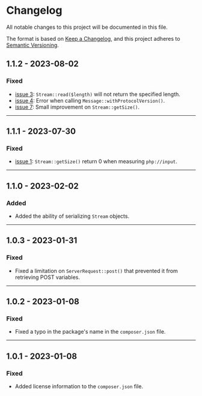 # Changelog

All notable changes to this project will be documented in this file.

The format is based on [Keep a Changelog](https://keepachangelog.com/en/1.0.0/),
and this project adheres to [Semantic Versioning](https://semver.org/spec/v2.0.0.html).

## 1.1.2 - 2023-08-02
### Fixed
- [issue 3](https://github.com/adinan-cenci/psr-7/issues/3): `Stream::read($length)` will not return the specified length.
- [issue 4](https://github.com/adinan-cenci/psr-7/issues/4): Error when calling `Message::withProtocolVersion()`.
- [issue 7](https://github.com/adinan-cenci/psr-7/issues/7): Small improvement on `Stream::getSize()`.

---

## 1.1.1 - 2023-07-30
### Fixed
- [issue 1](https://github.com/adinan-cenci/psr-7/issues/1): `Stream::getSize()` return 0 when measuring `php://input`.

---

## 1.1.0 - 2023-02-02
### Added
- Added the ability of serializing `Stream` objects.

---

## 1.0.3 - 2023-01-31
### Fixed
- Fixed a limitation on `ServerRequest::post()` that prevented it from
  retrieving POST variables.

---

## 1.0.2 - 2023-01-08
### Fixed
- Fixed a typo in the package's name in the `composer.json` file.

---

## 1.0.1 - 2023-01-08
### Fixed
- Added license information to the `composer.json` file.
